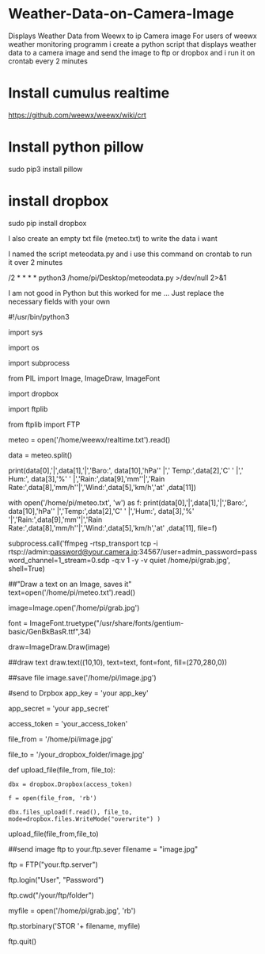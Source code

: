 # Weather-Data-on-Camera-Image
Displays Weather Data from Weewx to ip  Camera image
For users of weewx weather monitoring programm i create a python script that displays weather data to a camera image and send the image to ftp or dropbox and i run it on crontab every 2 minutes
# Install cumulus realtime 
https://github.com/weewx/weewx/wiki/crt
# Install python pillow
sudo pip3 install pillow
# install dropbox 
sudo pip install dropbox

I also create an empty txt file (meteo.txt) to write the data i want

I named the script meteodata.py and i use this command on crontab to run it over 2 minutes

/2 * * * * python3 /home/pi/Desktop/meteodata.py >/dev/null 2>&1

I am not good in Python but this worked for me ... Just replace the necessary fields with your own

#!/usr/bin/python3

import sys

import os

import subprocess

from PIL import Image, ImageDraw, ImageFont

import dropbox

import ftplib

from ftplib import FTP

meteo = open('/home/weewx/realtime.txt').read()

data = meteo.split()

print(data[0],'|',data[1],'|','Baro:', data[10],'hPa'' |',' Temp:',data[2],'C' ' |',' Hum:', data[3],'%' ' |','Rain:',data[9],'mm''|','Rain Rate:',data[8],'mm/h''|','Wind:',data[5],'km/h','at' ,data[11])

with open('/home/pi/meteo.txt', 'w') as f:
    print(data[0],'|',data[1],'|','Baro:', data[10],'hPa'' |','Temp:',data[2],'C' ' |','Hum:', data[3],'%' '|','Rain:',data[9],'mm''|','Rain Rate:',data[8],'mm/h''|','Wind:',data[5],'km/h','at' ,data[11], file=f)  
    
subprocess.call('ffmpeg -rtsp_transport tcp -i rtsp://admin:password@your.camera.ip:34567/user=admin_password=password_channel=1_stream=0.sdp -q:v 1 -y -v quiet /home/pi/grab.jpg', shell=True)

##"Draw a text on an Image, saves it"
text=open('/home/pi/meteo.txt').read()

image=Image.open('/home/pi/grab.jpg')

font = ImageFont.truetype("/usr/share/fonts/gentium-basic/GenBkBasR.ttf",34)

draw=ImageDraw.Draw(image)

##draw text
draw.text((10,10), text=text, font=font, fill=(270,280,0))

##save file
image.save('/home/pi/image.jpg')

#send to Drpbox
app_key = 'your app_key'

app_secret = 'your app_secret'

access_token = 'your_access_token'

file_from = '/home/pi/image.jpg'  

file_to = '/your_dropbox_folder/image.jpg'

def upload_file(file_from, file_to):

    dbx = dropbox.Dropbox(access_token)
    
    f = open(file_from, 'rb')
    
    dbx.files_upload(f.read(), file_to, mode=dropbox.files.WriteMode("overwrite") )
    
upload_file(file_from,file_to)

##send image ftp to your.ftp.sever
filename = "image.jpg"

ftp = FTP("your.ftp.server")

ftp.login("User", "Password")

ftp.cwd("/your/ftp/folder")

myfile = open('/home/pi/grab.jpg', 'rb') 

ftp.storbinary('STOR '+ filename, myfile)

ftp.quit()
